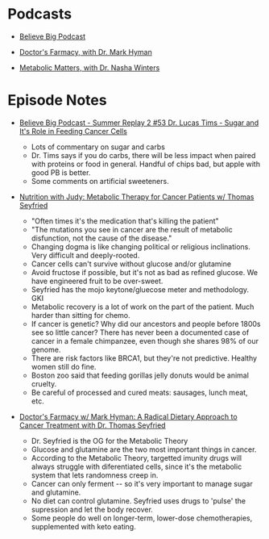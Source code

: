 
# Podcasts

- [Believe Big Podcast](https://antennapod.org/deeplink/subscribe/?url=%68%74%74ps%3A%2F%2Ffeeds.buzzsprout.com%2F1892370.rss&title=Believe+Big+Podcast)
  
- [Doctor's Farmacy, with Dr. Mark Hyman](https://feeds.megaphone.fm/thedoctorsfarmacy)

- [Metabolic Matters, with Dr. Nasha Winters](https://antennapod.org/deeplink/subscribe/?url=%68%74%74ps%3A%2F%2Fanchor.fm%2Fs%2Fe7628774%2Fpodcast%2Frss&title=Metabolic+Matters)

# Episode Notes

- [Believe Big Podcast - Summer Replay 2 #53 Dr. Lucas Tims - Sugar and It's Role in Feeding Cancer Cells](https://www.buzzsprout.com/1892370/episodes/15394373-summer-replay-2-53-dr-lucas-tims-sugar-and-it-s-role-in-feeding-cancer-cells.mp3)
  - Lots of commentary on sugar and carbs
  - Dr. Tims says if you do carbs, there will be less impact when paired with proteins or food in general.  Handful of chips bad, but apple with good PB is better.
  - Some comments on artificial sweeteners.

- [Nutrition with Judy:  Metabolic Therapy for Cancer Patients w/ Thomas Seyfried](https://youtu.be/5uyXao8x3_s?si=oTYWbqcB6mUO81ni)
  - "Often times it's the medication that's killing the patient"
  - "The mutations you see in cancer are the result of metabolic disfunction, not the cause of the disease."
  - Changing dogma is like changing political or religious inclinations.  Very difficult and deeply-rooted.
  - Cancer cells can't survive without glucose and/or glutamine
  - Avoid fructose if possible, but it's not as bad as refined glucose.  We have engineered fruit to be over-sweet.
  - Seyfried has the mojo keytone/gluecose meter and methodology.  GKI
  - Metabolic recovery is a lot of work on the part of the patient.  Much harder than sitting for chemo.
  - If cancer is genetic?  Why did our ancestors and people before 1800s see so little cancer?  There has never been a documented case of cancer in a female chimpanzee, even though she shares 98% of our genome.
  - There are risk factors like BRCA1, but they're not predictive.  Healthy women still do fine.
  - Boston zoo said that feeding gorillas jelly donuts would be animal cruelty.
  - Be careful of processed and cured meats:  sausages, lunch meat, etc.

- [Doctor's Farmacy w/ Mark Hyman:  A Radical Dietary Approach to Cancer Treatment with Dr. Thomas Seyfried](https://pdst.fm/e/mgln.ai/e/269/pscrb.fm/rss/p/traffic.megaphone.fm/HYMANDIGITALLLC4355600507.mp3?updated=1713554815)
  - Dr. Seyfried is the OG for the Metabolic Theory
  - Glucose and glutamine are the two most important things in cancer.
  - According to the Metabolic Theory, targetted imunity drugs will always struggle with diferentiated cells, since it's the metabolic system that lets randomness creep in.
  - Cancer can only ferment -- so it's very important to manage sugar and glutamine.
  - No diet can control glutamine.  Seyfried uses drugs to 'pulse' the supression and let the body recover.
  - Some people do well on longer-term, lower-dose chemotherapies, supplemented with keto eating.